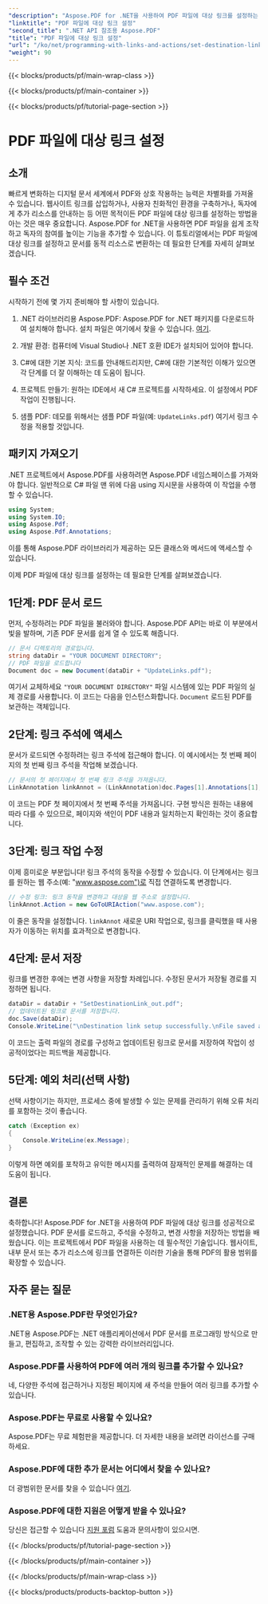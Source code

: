 ```yaml
---
"description": "Aspose.PDF for .NET을 사용하여 PDF 파일에 대상 링크를 설정하는 방법을 알아보세요. PDF 상호작용성을 높이기 위한 단계별 가이드입니다."
"linktitle": "PDF 파일에 대상 링크 설정"
"second_title": ".NET API 참조용 Aspose.PDF"
"title": "PDF 파일에 대상 링크 설정"
"url": "/ko/net/programming-with-links-and-actions/set-destination-link/"
"weight": 90
---
```


{{< blocks/products/pf/main-wrap-class >}}

{{< blocks/products/pf/main-container >}}

{{< blocks/products/pf/tutorial-page-section >}}

# PDF 파일에 대상 링크 설정

## 소개

빠르게 변화하는 디지털 문서 세계에서 PDF와 상호 작용하는 능력은 차별화를 가져올 수 있습니다. 웹사이트 링크를 삽입하거나, 사용자 친화적인 환경을 구축하거나, 독자에게 추가 리소스를 안내하는 등 어떤 목적이든 PDF 파일에 대상 링크를 설정하는 방법을 아는 것은 매우 중요합니다. Aspose.PDF for .NET을 사용하면 PDF 파일을 쉽게 조작하고 독자의 참여를 높이는 기능을 추가할 수 있습니다. 이 튜토리얼에서는 PDF 파일에 대상 링크를 설정하고 문서를 동적 리소스로 변환하는 데 필요한 단계를 자세히 살펴보겠습니다.

## 필수 조건

시작하기 전에 몇 가지 준비해야 할 사항이 있습니다.

1. .NET 라이브러리용 Aspose.PDF:
   Aspose.PDF for .NET 패키지를 다운로드하여 설치해야 합니다. 설치 파일은 여기에서 찾을 수 있습니다. [여기](https://releases.aspose.com/pdf/net/).

2. 개발 환경:
   컴퓨터에 Visual Studio나 .NET 호환 IDE가 설치되어 있어야 합니다.

3. C#에 대한 기본 지식:
   코드를 안내해드리지만, C#에 대한 기본적인 이해가 있으면 각 단계를 더 잘 이해하는 데 도움이 됩니다.

4. 프로젝트 만들기:
   원하는 IDE에서 새 C# 프로젝트를 시작하세요. 이 설정에서 PDF 작업이 진행됩니다.

5. 샘플 PDF:
   데모를 위해서는 샘플 PDF 파일(예: `UpdateLinks.pdf`) 여기서 링크 수정을 적용할 것입니다.

## 패키지 가져오기

.NET 프로젝트에서 Aspose.PDF를 사용하려면 Aspose.PDF 네임스페이스를 가져와야 합니다. 일반적으로 C# 파일 맨 위에 다음 using 지시문을 사용하여 이 작업을 수행할 수 있습니다.

```csharp
using System;
using System.IO;
using Aspose.Pdf;
using Aspose.Pdf.Annotations;
```

이를 통해 Aspose.PDF 라이브러리가 제공하는 모든 클래스와 메서드에 액세스할 수 있습니다.

이제 PDF 파일에 대상 링크를 설정하는 데 필요한 단계를 살펴보겠습니다.

## 1단계: PDF 문서 로드

먼저, 수정하려는 PDF 파일을 불러와야 합니다. Aspose.PDF API는 바로 이 부분에서 빛을 발하며, 기존 PDF 문서를 쉽게 열 수 있도록 해줍니다.

```csharp
// 문서 디렉토리의 경로입니다.
string dataDir = "YOUR DOCUMENT DIRECTORY";
// PDF 파일을 로드합니다
Document doc = new Document(dataDir + "UpdateLinks.pdf");
```

여기서 교체하세요 `"YOUR DOCUMENT DIRECTORY"` 파일 시스템에 있는 PDF 파일의 실제 경로를 사용합니다. 이 코드는 다음을 인스턴스화합니다. `Document` 로드된 PDF를 보관하는 객체입니다.

## 2단계: 링크 주석에 액세스

문서가 로드되면 수정하려는 링크 주석에 접근해야 합니다. 이 예시에서는 첫 번째 페이지의 첫 번째 링크 주석을 작업해 보겠습니다.

```csharp
// 문서의 첫 페이지에서 첫 번째 링크 주석을 가져옵니다.
LinkAnnotation linkAnnot = (LinkAnnotation)doc.Pages[1].Annotations[1];
```

이 코드는 PDF 첫 페이지에서 첫 번째 주석을 가져옵니다. 구현 방식은 원하는 내용에 따라 다를 수 있으므로, 페이지와 색인이 PDF 내용과 일치하는지 확인하는 것이 중요합니다.

## 3단계: 링크 작업 수정

이제 흥미로운 부분입니다! 링크 주석의 동작을 수정할 수 있습니다. 이 단계에서는 링크를 원하는 웹 주소(예: "www.aspose.com")로 직접 연결하도록 변경합니다.

```csharp
// 수정 링크: 링크 동작을 변경하고 대상을 웹 주소로 설정합니다.
linkAnnot.Action = new GoToURIAction("www.aspose.com");
```

이 줄은 동작을 설정합니다. `linkAnnot` 새로운 URI 작업으로, 링크를 클릭했을 때 사용자가 이동하는 위치를 효과적으로 변경합니다.

## 4단계: 문서 저장

링크를 변경한 후에는 변경 사항을 저장할 차례입니다. 수정된 문서가 저장될 경로를 지정하면 됩니다.

```csharp
dataDir = dataDir + "SetDestinationLink_out.pdf";
// 업데이트된 링크로 문서를 저장합니다.
doc.Save(dataDir);
Console.WriteLine("\nDestination link setup successfully.\nFile saved at " + dataDir);
```

이 코드는 출력 파일의 경로를 구성하고 업데이트된 링크로 문서를 저장하여 작업이 성공적이었다는 피드백을 제공합니다.

## 5단계: 예외 처리(선택 사항)

선택 사항이기는 하지만, 프로세스 중에 발생할 수 있는 문제를 관리하기 위해 오류 처리를 포함하는 것이 좋습니다.

```csharp
catch (Exception ex)
{
    Console.WriteLine(ex.Message);
}
```

이렇게 하면 예외를 포착하고 유익한 메시지를 출력하여 잠재적인 문제를 해결하는 데 도움이 됩니다.

## 결론

축하합니다! Aspose.PDF for .NET을 사용하여 PDF 파일에 대상 링크를 성공적으로 설정했습니다. PDF 문서를 로드하고, 주석을 수정하고, 변경 사항을 저장하는 방법을 배웠습니다. 이는 프로젝트에서 PDF 파일을 사용하는 데 필수적인 기술입니다. 웹사이트, 내부 문서 또는 추가 리소스에 링크를 연결하든 이러한 기술을 통해 PDF의 활용 범위를 확장할 수 있습니다.

## 자주 묻는 질문

### .NET용 Aspose.PDF란 무엇인가요?
.NET용 Aspose.PDF는 .NET 애플리케이션에서 PDF 문서를 프로그래밍 방식으로 만들고, 편집하고, 조작할 수 있는 강력한 라이브러리입니다.

### Aspose.PDF를 사용하여 PDF에 여러 개의 링크를 추가할 수 있나요?
네, 다양한 주석에 접근하거나 지정된 페이지에 새 주석을 만들어 여러 링크를 추가할 수 있습니다.

### Aspose.PDF는 무료로 사용할 수 있나요?
Aspose.PDF는 무료 체험판을 제공합니다. 더 자세한 내용을 보려면 라이선스를 구매하세요.

### Aspose.PDF에 대한 추가 문서는 어디에서 찾을 수 있나요?
더 광범위한 문서를 찾을 수 있습니다 [여기](https://reference.aspose.com/pdf/net/).

### Aspose.PDF에 대한 지원은 어떻게 받을 수 있나요?
당신은 접근할 수 있습니다 [지원 포럼](https://forum.aspose.com/c/pdf/10) 도움과 문의사항이 있으시면.

{{< /blocks/products/pf/tutorial-page-section >}}

{{< /blocks/products/pf/main-container >}}

{{< /blocks/products/pf/main-wrap-class >}}

{{< blocks/products/products-backtop-button >}}